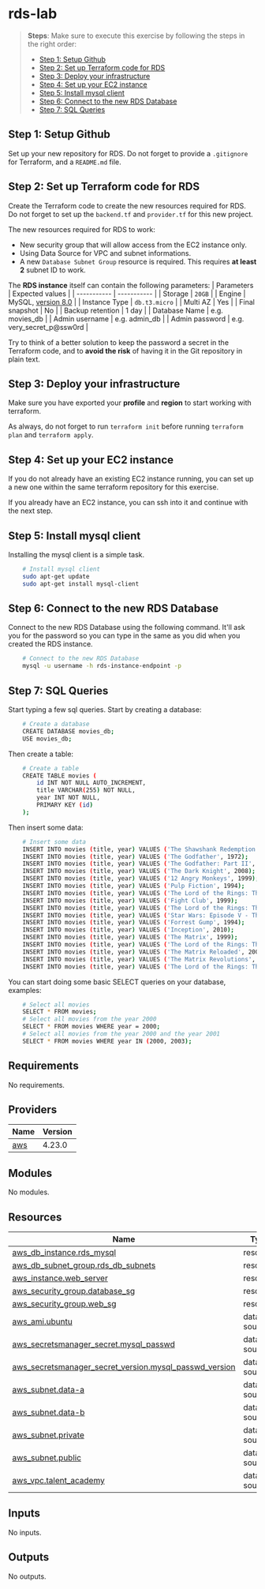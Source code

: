 # rds-lab

> **Steps**:
Make sure to execute this exercise by following the steps in the right order:
> - [Step 1: Setup Github](#step1)
> - [Step 2: Set up Terraform code for RDS](#step2)
> - [Step 3: Deploy your infrastructure](#step3)
> - [Step 4: Set up your EC2 instance](#step4)
> - [Step 5: Install mysql client](#step5)
> - [Step 6: Connect to the new RDS Database](#step6)
> - [Step 7: SQL Queries](#step7)

## <a name="step1"></a>Step 1: Setup Github

Set up your new repository for RDS. Do not forget to provide a `.gitignore` for Terraform, and a `README.md` file.

## <a name="step2"></a>Step 2: Set up Terraform code for RDS

Create the Terraform code to create the new resources required for RDS. Do not forget to set up the `backend.tf` and `provider.tf` for this new project.

The new resources required for RDS to work:
* New security group that will allow access from the EC2 instance only.
* Using Data Source for VPC and subnet informations.
* A new `Database Subnet Group` resource is required. This requires **at least 2** subnet ID to work.

The **RDS instance** itself can contain the following parameters:
| Parameters         | Expected values |
| -----------        | -----------     |
| Storage            | `20GB`          |
| Engine             | MySQL, [version 8.0](https://docs.aws.amazon.com/AmazonRDS/latest/UserGuide/MySQL.Concepts.VersionMgmt.html) |
| Instance Type      | `db.t3.micro`   |
| Multi AZ           | Yes             |
| Final snapshot     | No              |
| Backup retention   | 1 day           |
| Database Name      | e.g. movies_db  |
| Admin username     | e.g. admin_db   |
| Admin password     | e.g. very_secret_p@ssw0rd |

Try to think of a better solution to keep the password a secret in the Terraform code, and to **avoid the risk** of having it in the Git repository in plain text.

## <a name="step3"></a>Step 3: Deploy your infrastructure

Make sure you have exported your **profile** and **region** to start working with terraform.

As always, do not forget to run `terraform init` before running `terraform plan` and `terraform apply`.

## <a name="step4"></a>Step 4: Set up your EC2 instance

If you do not already have an existing EC2 instance running, you can set up a new one within the same terraform repository for this exercise.

If you already have an EC2 instance, you can ssh into it and continue with the next step.

## <a name="step5"></a>Step 5: Install mysql client
Installing the mysql client is a simple task.

```sh
    # Install mysql client
    sudo apt-get update
    sudo apt-get install mysql-client
```
## <a name="step6"></a>Step 6: Connect to the new RDS Database

Connect to the new RDS Database using the following command. It'll ask you for the password so you can type in the same as you did when you created the RDS instance.

```sh
    # Connect to the new RDS Database
    mysql -u username -h rds-instance-endpoint -p
```

## <a name="step7"></a>Step 7: SQL Queries

Start typing a few sql queries. Start by creating a database:

```sh
    # Create a database
    CREATE DATABASE movies_db;
    USE movies_db;
```

Then create a table:

```sh
    # Create a table
    CREATE TABLE movies (
        id INT NOT NULL AUTO_INCREMENT,
        title VARCHAR(255) NOT NULL,
        year INT NOT NULL,
        PRIMARY KEY (id)
    );
```

Then insert some data:

```sh
    # Insert some data
    INSERT INTO movies (title, year) VALUES ('The Shawshank Redemption', 1994);
    INSERT INTO movies (title, year) VALUES ('The Godfather', 1972);
    INSERT INTO movies (title, year) VALUES ('The Godfather: Part II', 1974);
    INSERT INTO movies (title, year) VALUES ('The Dark Knight', 2008);
    INSERT INTO movies (title, year) VALUES ('12 Angry Monkeys', 1999);
    INSERT INTO movies (title, year) VALUES ('Pulp Fiction', 1994);
    INSERT INTO movies (title, year) VALUES ('The Lord of the Rings: The Return of the King', 2003);
    INSERT INTO movies (title, year) VALUES ('Fight Club', 1999);
    INSERT INTO movies (title, year) VALUES ('The Lord of the Rings: The Fellowship of the Ring', 2001);
    INSERT INTO movies (title, year) VALUES ('Star Wars: Episode V - The Empire Strikes Back', 1980);
    INSERT INTO movies (title, year) VALUES ('Forrest Gump', 1994);
    INSERT INTO movies (title, year) VALUES ('Inception', 2010);
    INSERT INTO movies (title, year) VALUES ('The Matrix', 1999);
    INSERT INTO movies (title, year) VALUES ('The Lord of the Rings: The Two Towers', 2002);
    INSERT INTO movies (title, year) VALUES ('The Matrix Reloaded', 2003);
    INSERT INTO movies (title, year) VALUES ('The Matrix Revolutions', 2003);
    INSERT INTO movies (title, year) VALUES ('The Lord of the Rings: The Fellowship of the Ring', 2001);
```

You can start doing some basic SELECT queries on your database, examples: 

```sh
    # Select all movies
    SELECT * FROM movies;
    # Select all movies from the year 2000
    SELECT * FROM movies WHERE year = 2000;
    # Select all movies from the year 2000 and the year 2001
    SELECT * FROM movies WHERE year IN (2000, 2003);
```
<!-- BEGIN_TF_DOCS -->
## Requirements

No requirements.

## Providers

| Name | Version |
|------|---------|
| <a name="provider_aws"></a> [aws](#provider\_aws) | 4.23.0 |

## Modules

No modules.

## Resources

| Name | Type |
|------|------|
| [aws_db_instance.rds_mysql](https://registry.terraform.io/providers/hashicorp/aws/latest/docs/resources/db_instance) | resource |
| [aws_db_subnet_group.rds_db_subnets](https://registry.terraform.io/providers/hashicorp/aws/latest/docs/resources/db_subnet_group) | resource |
| [aws_instance.web_server](https://registry.terraform.io/providers/hashicorp/aws/latest/docs/resources/instance) | resource |
| [aws_security_group.database_sg](https://registry.terraform.io/providers/hashicorp/aws/latest/docs/resources/security_group) | resource |
| [aws_security_group.web_sg](https://registry.terraform.io/providers/hashicorp/aws/latest/docs/resources/security_group) | resource |
| [aws_ami.ubuntu](https://registry.terraform.io/providers/hashicorp/aws/latest/docs/data-sources/ami) | data source |
| [aws_secretsmanager_secret.mysql_passwd](https://registry.terraform.io/providers/hashicorp/aws/latest/docs/data-sources/secretsmanager_secret) | data source |
| [aws_secretsmanager_secret_version.mysql_passwd_version](https://registry.terraform.io/providers/hashicorp/aws/latest/docs/data-sources/secretsmanager_secret_version) | data source |
| [aws_subnet.data-a](https://registry.terraform.io/providers/hashicorp/aws/latest/docs/data-sources/subnet) | data source |
| [aws_subnet.data-b](https://registry.terraform.io/providers/hashicorp/aws/latest/docs/data-sources/subnet) | data source |
| [aws_subnet.private](https://registry.terraform.io/providers/hashicorp/aws/latest/docs/data-sources/subnet) | data source |
| [aws_subnet.public](https://registry.terraform.io/providers/hashicorp/aws/latest/docs/data-sources/subnet) | data source |
| [aws_vpc.talent_academy](https://registry.terraform.io/providers/hashicorp/aws/latest/docs/data-sources/vpc) | data source |

## Inputs

No inputs.

## Outputs

No outputs.
<!-- END_TF_DOCS -->